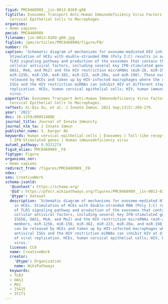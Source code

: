 ```yaml
---
figid: PMC8460989__jin-0013-0269-g08
figtitle: Exosomes Transport Anti-Human Immunodeficiency Virus Factors from Human
  Cervical Epithelial Cells to Macrophages
organisms:
- Homo sapiens
pmcid: PMC8460989
filename: jin-0013-0269-g08.jpg
figlink: /pmc/articles/PMC8460989/figure/F8/
number: F8
caption: 'Schematic diagram of mechanisms for exosome-mediated HIV inhibition in HCEs.
  Stimulation of HCEs with double-stranded RNA (Poly I:C) results in activation of
  TLR3 signaling pathway and production of the exosomes that contain the multiple
  cellular antiviral factors, including several key IFN-stimulated genes (ISGs: ISG56,
  OAS1, MxA, and Mx2) and the HIV restriction microRNAs (miR-28, miR-29 family members,
  miR-125b, miR-150, miR-382, miR-223, miR-20a, and miR-198). These exosomes can be
  released by HCEs and taken up by HIV-infected macrophages where the released antiviral
  ISGs and the HIV restriction miRNAs can inhibit HIV at different steps of viral
  replication. HCEs, human cervical epithelial cells; HIV, human immunodeficiency
  virus.'
papertitle: Exosomes Transport Anti-Human Immunodeficiency Virus Factors from Human
  Cervical Epithelial Cells to Macrophages.
reftext: Xi-Qiu Xu, et al. J Innate Immun. 2021 Sep;13(5):269-279.
year: '2021'
doi: 10.1159/000514886
journal_title: Journal of Innate Immunity
journal_nlm_ta: J Innate Immun
publisher_name: S. Karger AG
keywords: Human cervical epithelial cells | Exosomes | Toll-like receptor 3 | Macrophages
  | IFN-Stimulated genes | Human immunodeficiency virus
automl_pathway: 0.9321274
figid_alias: PMC8460989__F8
figtype: Figure
organisms_ner:
- Homo sapiens
redirect_from: /figures/PMC8460989__F8
ndex: ''
seo: CreativeWork
schema-jsonld:
  '@context': https://schema.org/
  '@id': https://pfocr.wikipathways.org/figures/PMC8460989__jin-0013-0269-g08.html
  '@type': Dataset
  description: 'Schematic diagram of mechanisms for exosome-mediated HIV inhibition
    in HCEs. Stimulation of HCEs with double-stranded RNA (Poly I:C) results in activation
    of TLR3 signaling pathway and production of the exosomes that contain the multiple
    cellular antiviral factors, including several key IFN-stimulated genes (ISGs:
    ISG56, OAS1, MxA, and Mx2) and the HIV restriction microRNAs (miR-28, miR-29 family
    members, miR-125b, miR-150, miR-382, miR-223, miR-20a, and miR-198). These exosomes
    can be released by HCEs and taken up by HIV-infected macrophages where the released
    antiviral ISGs and the HIV restriction miRNAs can inhibit HIV at different steps
    of viral replication. HCEs, human cervical epithelial cells; HIV, human immunodeficiency
    virus.'
  license: CC0
  name: CreativeWork
  creator:
    '@type': Organization
    name: WikiPathways
  keywords:
  - TLR3
  - OAS1
  - MX2
  - ISG15
  - IFIT1
---
```

